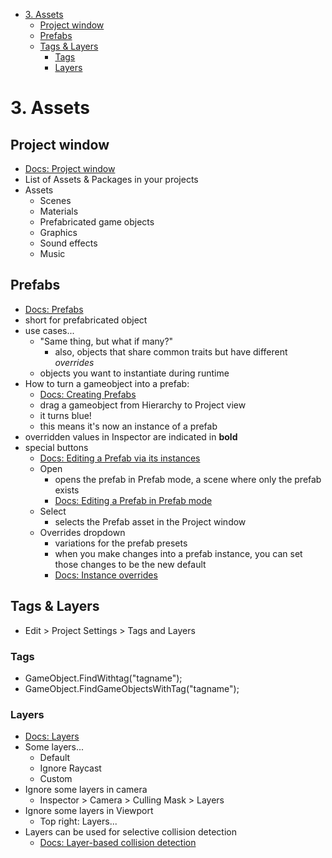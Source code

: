 
- [3. Assets](#3-assets)
  - [Project window](#project-window)
  - [Prefabs](#prefabs)
  - [Tags & Layers](#tags--layers)
    - [Tags](#tags)
    - [Layers](#layers)

# 3. Assets

## Project window

- [Docs: Project window](https://docs.unity3d.com/Manual/ProjectView.html)
- List of Assets & Packages in your projects
- Assets
	- Scenes
	- Materials
	- Prefabricated game objects
	- Graphics
	- Sound effects
	- Music

## Prefabs
- [Docs: Prefabs](https://docs.unity3d.com/Manual/Prefabs.html)
- short for prefabricated object
- use cases...
  - "Same thing, but what if many?"
    - also, objects that share common traits but have different *overrides*
  - objects you want to instantiate during runtime
- How to turn a gameobject into a prefab:
  - [Docs: Creating Prefabs](https://docs.unity3d.com/Manual/CreatingPrefabs.html)
  - drag a gameobject from Hierarchy to Project view
  - it turns blue! 
  - this means it's now an instance of a prefab
- overridden values in Inspector are indicated in **bold**
- special buttons
  - [Docs: Editing a Prefab via its instances](https://docs.unity3d.com/Manual/EditingPrefabViaInstance.html)
  - Open
    - opens the prefab in Prefab mode, a scene where only the prefab exists
    - [Docs: Editing a Prefab in Prefab mode](https://docs.unity3d.com/Manual/EditingInPrefabMode.html)
  - Select
    - selects the Prefab asset in the Project window
  - Overrides dropdown
    - variations for the prefab presets
    - when you make changes into a prefab instance, you can set those changes to be the new default
    - [Docs: Instance overrides](https://docs.unity3d.com/Manual/PrefabInstanceOverrides.html)

## Tags & Layers
- Edit > Project Settings > Tags and Layers
### Tags
- GameObject.FindWithtag("tagname");
- GameObject.FindGameObjectsWithTag("tagname");
### Layers
- [Docs: Layers](https://docs.unity3d.com/Manual/Layers.html)
- Some layers...
	- Default
	- Ignore Raycast
	- Custom
- Ignore some layers in camera
	- Inspector > Camera > Culling Mask > Layers
- Ignore some layers in Viewport
	- Top right: Layers...
- Layers can be used for selective collision detection
  - [Docs: Layer-based collision detection](https://docs.unity3d.com/Manual/LayerBasedCollision.html)
